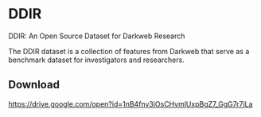 # DDIR
DDIR: An Open Source Dataset for Darkweb Research

The DDIR dataset is a collection of features from Darkweb that serve as a benchmark dataset for investigators and researchers. 

## Download
https://drive.google.com/open?id=1nB4fnv3jOsCHvmlUxpBgZ7_GgG7r7iLa
